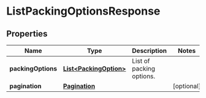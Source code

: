# ListPackingOptionsResponse

## Properties
Name | Type | Description | Notes
------------ | ------------- | ------------- | -------------
**packingOptions** | [**List&lt;PackingOption&gt;**](PackingOption.md) | List of packing options. | 
**pagination** | [**Pagination**](Pagination.md) |  |  [optional]
